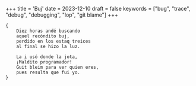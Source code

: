 +++
title = 'Buj'
date = 2023-12-10
draft = false
keywords = ["bug", "trace", "debug", "debugging", "lop", "git blame"]
+++

	{
		Diez horas andé buscando
		aquel recóndito buj,
		perdido en los estaq treices
		al final se hizo la luz.
		
		La i usó donde la jota,
		¡Maldito programador!
		Guit bleim para ver quien eres,
		pues resulta que fui yo.
	}
